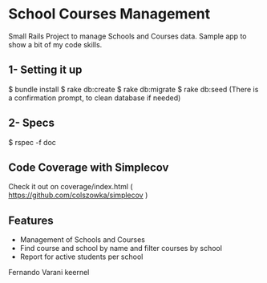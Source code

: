 # School Courses Management

Small Rails Project to manage Schools and Courses data.
Sample app to show a bit of my code skills.

## 1- Setting it up
$ bundle install
$ rake db:create
$ rake db:migrate
$ rake db:seed (There is a confirmation prompt, to clean database if needed)

## 2- Specs
$ rspec -f doc

## Code Coverage with Simplecov
Check it out on coverage/index.html
( https://github.com/colszowka/simplecov ) 

## Features

- Management of Schools and Courses
- Find course and school by name and filter courses by school
- Report for active students per school

Fernando Varani
keernel
